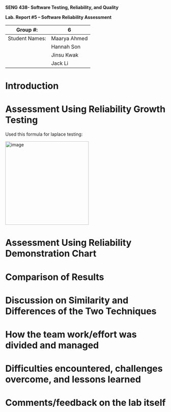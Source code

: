 **SENG 438- Software Testing, Reliability, and Quality**

**Lab. Report \#5 – Software Reliability Assessment**

| Group \#:       | 6  |
|-----------------|---|
| Student Names:  | Maarya Ahmed  |
|                 | Hannah Son  |
|                 | Jinsu Kwak  |
|                 | Jack Li  |

# Introduction

# 

# Assessment Using Reliability Growth Testing 

Used this formula for laplace testing:

<img width="262" alt="image" src="https://user-images.githubusercontent.com/56771715/229305597-b57e7568-389d-4855-955d-8790abc8bb13.png">


# Assessment Using Reliability Demonstration Chart 

# 

# Comparison of Results

# Discussion on Similarity and Differences of the Two Techniques

# How the team work/effort was divided and managed

# 

# Difficulties encountered, challenges overcome, and lessons learned

# Comments/feedback on the lab itself
